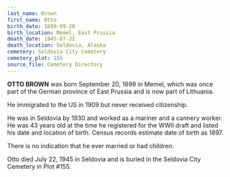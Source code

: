 ```yaml
---
last_name: Brown
first_name: Otto
birth_date: 1899-09-20
birth_location: Memel, East Prussia
death_date: 1945-07-22
death_location: Seldovia, Alaska
cemetery: Seldovia City Cemetery
cemetery_plot: 155
source_file: Cemetery Directory
---
```

**OTTO BROWN** was born September 20, 1899 in Memel, which was once part of the German province of East Prussia and is now part of Lithuania. 

He immigrated to the US in 1909 but never received citizenship. 

He was in Seldovia by 1930 and worked as a mariner and a cannery worker.  He was 43 years old at the time he registered for the WWII draft and listed his date and location of birth. Census records estimate date of birth as 1897. 

There is no indication that he ever married or had children. 

Otto died July 22, 1945 in Seldovia and is buried in the Seldovia City Cemetery in Plot #155.  
